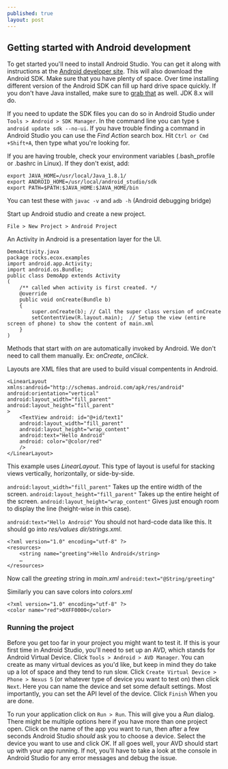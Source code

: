 ```yaml
---
published: true
layout: post
---
```



## Getting started with Android development
 
To get started you'll need to install Android Studio. You can get it along with instructions at the [Android developer site](https://developer.android.com/sdk/installing/index.html). This will also download the Android SDK. Make sure that you have plenty of space. Over time installing different version of the Android SDK can fill up hard drive space quickly. If you don't have Java installed, make sure to [grab that](http://www.oracle.com/technetwork/java/javase/downloads/index.html) as well. JDK 8.x will do.

If you need to update the SDK files you can do so in Android Studio under `Tools > Android > SDK Manager`. In the command line you can type `$ android update sdk --no-ui`. If you have trouble finding a command in Android Studio you can use the _Find Action_ search box. Hit `Ctrl or Cmd +Shift+A`, then type what you're looking for.

If you are having trouble, check your environment variables (.bash_profile or .bashrc in Linux).
If they don't exist, add:

    export JAVA_HOME=/usr/local/Java_1.8.1/
    export ANDROID_HOME=/usr/local/android_studio/sdk
    export PATH=$PATH:$JAVA_HOME:$JAVA_HOME/bin
    
You can test these with `javac -v` and `adb -h` (Android debugging bridge)

Start up Android studio and create a new project. 

    File > New Project > Android Project
    
An Activity in Android is a presentation layer for the UI.


```
DemoActivity.java
package rocks.ecox.examples
import android.app.Activity;
import android.os.Bundle;
public class DemoApp extends Activity
(
	/** called when activity is first created. */
	@override
	public void onCreate(Bundle b)
	{
		super.onCreate(b); // Call the super class version of onCreate
		setContentView(R.layout.main);  // Setup the view (entire screen of phone) to show the content of main.xml
	}
)
```

Methods that start with _on_ are automatically invoked by Android. We don't need to call them manually. Ex: _onCreate_, _onClick_.

Layouts are XML files that are used to build visual compentents in Android.

```
<LinearLayout xmlns:android="http://schemas.android.com/apk/res/android"
android:orientation="vertical"
android:layout_width="fill_parent"
android:layout_height="fill_parent"
>
	<TextView android: id="@+id/text1"
	android:layout_width="fill_parent"
	android:layout_height="wrap_content"
	android:text="Hello Android"
	android: color="@color/red" 
	/>
</LinearLayout>
```
This example uses _LinearLayout_. This type of layout is useful for stacking views vertically, horizontally, or side-by-side.

`android:layout_width="fill_parent"` Takes up the entire width of the screen.
`android:layout_height="fill_parent"` Takes up the entire height of the screen.
`android:layout_height="wrap_content"` Gives just enough room to display the line (height-wise in this case).

`android:text="Hello Android"` You should not hard-code data like this. It should go into _res/values dir/strings.xml_.

```
<?xml version="1.0" encoding="utf-8" ?>
<resources>
	<string name="greeting">Hello Android</string>
	…
</resources>
```

Now call the _greeting_ string in _main.xml_
`android:text="@String/greeting"`

Similarly you can save colors into _colors.xml_

```
<?xml version="1.0" encoding="utf-8" ?>
<color name="red">0XFF0000</color>
```

### Running the project

Before you get too far in your project you might want to test it. If this is your first time in Android Studio, you'll need to set up an AVD, which stands for Android Virtual Device. Click `Tools > Android > AVD Manager`. You can create as many virtual devices as you'd like, but keep in mind they do take up a lot of space and they tend to run slow.
Click `Create Virtual Device > Phone > Nexus 5` (or whatever type of device you want to test on) then click `Next`. Here you can name the device and set some default settings. Most importantly, you can set the API level of the device. Click `Finish` When you are done.

To run your application click on `Run > Run`. This will give you a _Run_ dialog. There might be multiple options here if you have more than one project open. Click on the name of the app you want to run, then after a few seconds Android Studio _should_ ask you to choose a device. Select the device you want to use and click _OK_. If all goes well, your AVD should start up with your app running. If not, you'll have to take a look at the console in Android Studio for any error messages and debug the issue.

